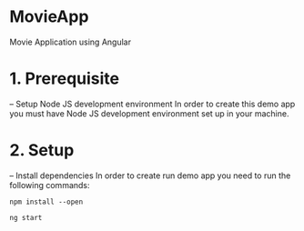 # MovieApp
 Movie Application using Angular

# 1. Prerequisite
– Setup Node JS development environment
In order to create this demo app you must have Node JS development environment set up in your machine.

# 2. Setup
– Install dependencies
In order to create run demo app you need to run the following commands: 
```
npm install --open

ng start

```
